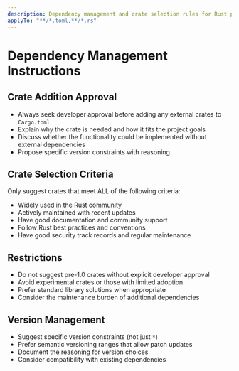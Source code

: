 ```yaml
---
description: Dependency management and crate selection rules for Rust projects
applyTo: "**/*.toml,**/*.rs"
---
```


# Dependency Management Instructions

## Crate Addition Approval
- Always seek developer approval before adding any external crates to `Cargo.toml`
- Explain why the crate is needed and how it fits the project goals
- Discuss whether the functionality could be implemented without external dependencies
- Propose specific version constraints with reasoning

## Crate Selection Criteria
Only suggest crates that meet ALL of the following criteria:
- Widely used in the Rust community
- Actively maintained with recent updates
- Have good documentation and community support
- Follow Rust best practices and conventions
- Have good security track records and regular maintenance

## Restrictions
- Do not suggest pre-1.0 crates without explicit developer approval
- Avoid experimental crates or those with limited adoption
- Prefer standard library solutions when appropriate
- Consider the maintenance burden of additional dependencies

## Version Management
- Suggest specific version constraints (not just `*`)
- Prefer semantic versioning ranges that allow patch updates
- Document the reasoning for version choices
- Consider compatibility with existing dependencies
